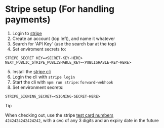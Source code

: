 # Stripe setup (For handling payments)

1. Login to [stripe](https://dashboard.stripe.com)
2. Create an account (top left), and name it whatever
3. Search for 'API Key' (use the search bar at the top)
4. Set enviroment secrets to:

```
STRIPE_SECRET_KEY=<SECRET-KEY-HERE>
NEXT_PUBLIC_STRIPE_PUBLISHABLE_KEY=<PUBLISHABLE-KEY-HERE>
```

5. Install the [stripe cli](https://docs.stripe.com/stripe-cli)
6. Login the cli with `stripe login`
7. Start the cli with `npm run stripe:forward-webhook`
8. Set environment secrets:

```
STRIPE_SIGNING_SECRET=<SIGNING-SECRET-HERE>
```

> [!TIP]
> When checking out, use the stripe [test card numbers](https://docs.stripe.com/testing?testing-method=card-numbers#visa) <br /> `4242424242424242`, with a cvc of any 3 digits and an expiry date in the future
